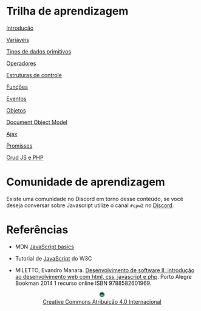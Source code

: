 # Trilha de aprendizagem

[Introdução](introducao/introducao.md)

[Variáveis](variaveis/variaveis.md)

[Tipos de dados primitivos](tipos/tipos.md)

[Operadores](operadores/operadores.md)

[Estruturas de controle](controle/controle.md)

[Funções](funcoes/funcoes.md)

[Eventos](eventos/eventos.md)

[Objetos](topics/objetos.md)

[Document Object Model](topics/dom.md)

[Ajax](ajax.md)

[Promisses](promisses.md)

[Crud JS e PHP](crud.md)

# Comunidade de aprendizagem

Existe uma comunidade no Discord em torno desse conteúdo, 
se você deseja conversar sobre Javascript utilize o canal `#cpw2` no [Discord](https://discord.com/invite/C29cqvm).

# Referências

* MDN [JavaScript basics](https://developer.mozilla.org/en-US/docs/Learn/Getting_started_with_the_web/JavaScript_basics)

* Tutorial de [JavaScript](http://www.w3schools.com/js) do W3C

* MILETTO, Evandro Manara. [Desenvolvimento de software II: introdução ao desenvolvimento web com html, css, javascript e php](https://biblioteca.ifrs.edu.br/pergamum_ifrs/biblioteca_s/acesso_login.php?cod_acervo_acessibilidade=5020682&acesso=aHR0cHM6Ly9pbnRlZ3JhZGEubWluaGFiaWJsaW90ZWNhLmNvbS5ici9ib29rcy85Nzg4NTgyNjAxOTY5&label=acesso%20restrito). Porto Alegre Bookman 2014 1 recurso online ISBN 9788582601969.

<center>
<a href="https://github.com/rodrigoprestesmachado" target="blanck"><img src="imgs/logo.png" alt="Rodrigo Prestes Machado" width="3%" height="3%" border=0 style="border:0; text-decoration:none; outline:none"></a><br/>
<a rel="license" href="http://creativecommons.org/licenses/by/4.0/">Creative Commons Atribuição 4.0 Internacional</a>
</center>